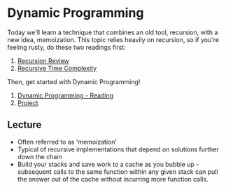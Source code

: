 # Dynamic Programming

Today we'll learn a technique that combines an old tool, recursion, with a new idea, memoization. This topic relies heavily on recursion, so if you're feeling rusty, do these two readings first:

1. [Recursion Review](./recursion.md)
2. [Recursive Time Complexity](./recursive_time_complexity.md)

Then, get started with Dynamic Programming!

1. [Dynamic Programming - Reading](./dynamic_programming_1.md)
2. [Project](./dynamic_programming_2.md)


## Lecture
* Often referred to as 'memoization'
* Typical of recursive implementations that depend on solutions further down the chain
* Build your stacks and save work to a cache as you bubble up - subsequent calls to the same function within any given stack can pull the answer out of the cache without incurring more function calls. 
